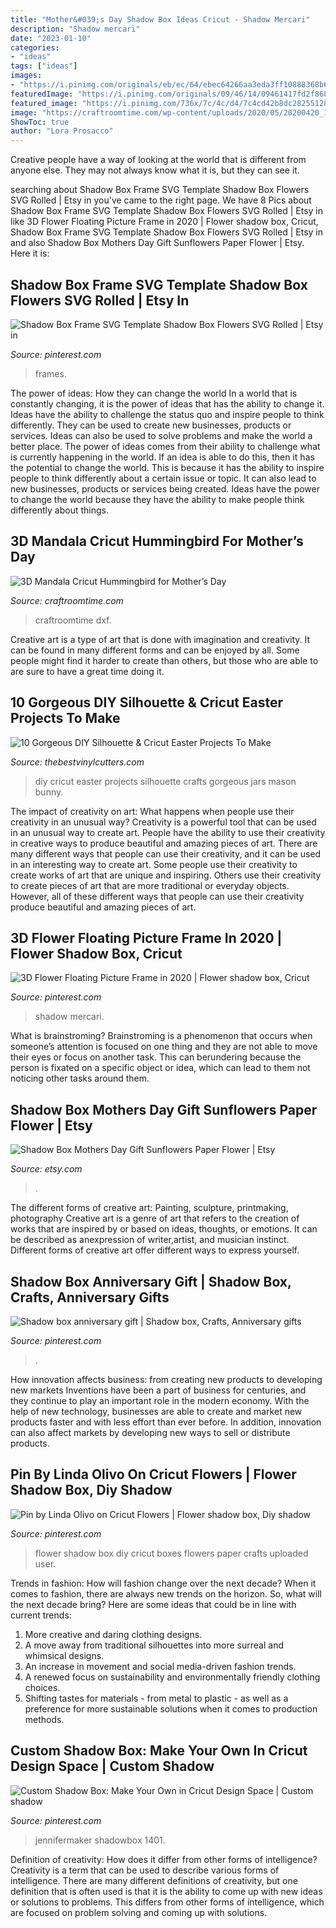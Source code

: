 ```yaml
---
title: "Mother&#039;s Day Shadow Box Ideas Cricut - Shadow Mercari"
description: "Shadow mercari"
date: "2023-01-10"
categories:
- "ideas"
tags: ["ideas"]
images:
- "https://i.pinimg.com/originals/eb/ec/64/ebec64266aa3eda3ff10888368b610f2.jpg"
featuredImage: "https://i.pinimg.com/originals/09/46/14/09461417fd2f868f091a3fdc78f42990.jpg"
featured_image: "https://i.pinimg.com/736x/7c/4c/d4/7c4cd42b8dc28255128281c02804a0a0--anniversary-gifts-shadow-box.jpg"
image: "https://craftroomtime.com/wp-content/uploads/2020/05/20200420_133819-1452x2048.jpg"
ShowToc: true
author: "Lora Prosacco"
---
```



Creative people have a way of looking at the world that is different from anyone else. They may not always know what it is, but they can see it.

	

		
searching about Shadow Box Frame SVG Template Shadow Box Flowers SVG Rolled | Etsy in you've came to the right page. We have 8 Pics about Shadow Box Frame SVG Template Shadow Box Flowers SVG Rolled | Etsy in like 3D Flower Floating Picture Frame in 2020 | Flower shadow box, Cricut, Shadow Box Frame SVG Template Shadow Box Flowers SVG Rolled | Etsy in and also Shadow Box Mothers Day Gift Sunflowers Paper Flower | Etsy. Here it is:
		
    
## Shadow Box Frame SVG Template Shadow Box Flowers SVG Rolled | Etsy In

<img loading=lazy src="https://i.pinimg.com/originals/eb/ec/64/ebec64266aa3eda3ff10888368b610f2.jpg" onerror="this.onerror=null;this.src='https://tse4.mm.bing.net/th?id=OIP.kLw8BM3tuo_jxxCmSBtX-gHaGX&amp;pid=15.1';" alt="Shadow Box Frame SVG Template Shadow Box Flowers SVG Rolled | Etsy in">

_Source: pinterest.com_

>frames. 

	

The power of ideas: How they can change the world
In a world that is constantly changing, it is the power of ideas that has the ability to change it. Ideas have the ability to challenge the status quo and inspire people to think differently. They can be used to create new businesses, products or services. Ideas can also be used to solve problems and make the world a better place.
The power of ideas comes from their ability to challenge what is currently happening in the world. If an idea is able to do this, then it has the potential to change the world. This is because it has the ability to inspire people to think differently about a certain issue or topic. It can also lead to new businesses, products or services being created. Ideas have the power to change the world because they have the ability to make people think differently about things.

    
## 3D Mandala Cricut Hummingbird For Mother’s Day

<img loading=lazy src="https://craftroomtime.com/wp-content/uploads/2020/05/20200420_133819-1452x2048.jpg" onerror="this.onerror=null;this.src='https://tse2.mm.bing.net/th?id=OIP._TxQufZ3Jc0KECalNaLiHgHaKc&amp;pid=15.1';" alt="3D Mandala Cricut Hummingbird for Mother’s Day">

_Source: craftroomtime.com_

>craftroomtime dxf. 

	

Creative art is a type of art that is done with imagination and creativity. It can be found in many different forms and can be enjoyed by all. Some people might find it harder to create than others, but those who are able to are sure to have a great time doing it.

    
## 10 Gorgeous DIY Silhouette &amp; Cricut Easter Projects To Make

<img loading=lazy src="https://www.thebestvinylcutters.com/wp-content/uploads/2020/02/Pinterest-2-1.jpg" onerror="this.onerror=null;this.src='https://tse3.mm.bing.net/th?id=OIP.o5Ah54xBJl3OtOeJb2AwyAHaL2&amp;pid=15.1';" alt="10 Gorgeous DIY Silhouette &amp; Cricut Easter Projects To Make">

_Source: thebestvinylcutters.com_

>diy cricut easter projects silhouette crafts gorgeous jars mason bunny. 

	

The impact of creativity on art: What happens when people use their creativity in an unusual way?
Creativity is a powerful tool that can be used in an unusual way to create art. People have the ability to use their creativity in creative ways to produce beautiful and amazing pieces of art. There are many different ways that people can use their creativity, and it can be used in an interesting way to create art. Some people use their creativity to create works of art that are unique and inspiring. Others use their creativity to create pieces of art that are more traditional or everyday objects. However, all of these different ways that people can use their creativity produce beautiful and amazing pieces of art.

    
## 3D Flower Floating Picture Frame In 2020 | Flower Shadow Box, Cricut

<img loading=lazy src="https://i.pinimg.com/736x/75/49/0a/75490ad7a2ab2744bd426211f54451cf.jpg" onerror="this.onerror=null;this.src='https://tse4.mm.bing.net/th?id=OIP.nB-9umk9cLk5iTZISfIL0AHaJ4&amp;pid=15.1';" alt="3D Flower Floating Picture Frame in 2020 | Flower shadow box, Cricut">

_Source: pinterest.com_

>shadow mercari. 

	

What is brainstroming?
Brainstroming is a phenomenon that occurs when someone’s attention is focused on one thing and they are not able to move their eyes or focus on another task. This can berundering because the person is fixated on a specific object or idea, which can lead to them not noticing other tasks around them.

    
## Shadow Box Mothers Day Gift Sunflowers Paper Flower | Etsy

<img loading=lazy src="https://i.etsystatic.com/19789969/r/il/9c975d/3015510816/il_1140xN.3015510816_bpum.jpg" onerror="this.onerror=null;this.src='https://tse4.mm.bing.net/th?id=OIP.FyIWeJ8HGjIoWh3s-xQOrQHaJ4&amp;pid=15.1';" alt="Shadow Box Mothers Day Gift Sunflowers Paper Flower | Etsy">

_Source: etsy.com_

>. 

	

The different forms of creative art: Painting, sculpture, printmaking, photography
Creative art is a genre of art that refers to the creation of works that are inspired by or based on ideas, thoughts, or emotions. It can be described as anexpression of writer,artist, and musician instinct. Different forms of creative art offer different ways to express yourself.

    
## Shadow Box Anniversary Gift | Shadow Box, Crafts, Anniversary Gifts

<img loading=lazy src="https://i.pinimg.com/736x/7c/4c/d4/7c4cd42b8dc28255128281c02804a0a0--anniversary-gifts-shadow-box.jpg" onerror="this.onerror=null;this.src='https://tse1.mm.bing.net/th?id=OIP.9XXi3jL0keq0wakvxHcyYwHaIP&amp;pid=15.1';" alt="Shadow box anniversary gift | Shadow box, Crafts, Anniversary gifts">

_Source: pinterest.com_

>. 

	

How innovation affects business: from creating new products to developing new markets
Inventions have been a part of business for centuries, and they continue to play an important role in the modern economy. With the help of new technology, businesses are able to create and market new products faster and with less effort than ever before. In addition, innovation can also affect markets by developing new ways to sell or distribute products.

    
## Pin By Linda Olivo On Cricut Flowers | Flower Shadow Box, Diy Shadow

<img loading=lazy src="https://i.pinimg.com/736x/26/2b/8a/262b8a25c43a616a1940920a9e3d699a--cricut-facebook.jpg" onerror="this.onerror=null;this.src='https://tse2.mm.bing.net/th?id=OIP.uOBgtiGNWfyW-8wjnjaKmwHaJ4&amp;pid=15.1';" alt="Pin by Linda Olivo on Cricut Flowers | Flower shadow box, Diy shadow">

_Source: pinterest.com_

>flower shadow box diy cricut boxes flowers paper crafts uploaded user. 

	

Trends in fashion: How will fashion change over the next decade?
When it comes to fashion, there are always new trends on the horizon. So, what will the next decade bring? Here are some ideas that could be in line with current trends: 
1. More creative and daring clothing designs.
2. A move away from traditional silhouettes into more surreal and whimsical designs.
3. An increase in movement and social media-driven fashion trends.
4. A renewed focus on sustainability and environmentally friendly clothing choices. 
5. Shifting tastes for materials - from metal to plastic - as well as a preference for more sustainable solutions when it comes to production methods.

    
## Custom Shadow Box: Make Your Own In Cricut Design Space | Custom Shadow

<img loading=lazy src="https://i.pinimg.com/originals/09/46/14/09461417fd2f868f091a3fdc78f42990.jpg" onerror="this.onerror=null;this.src='https://tse2.mm.bing.net/th?id=OIP.scouPyChnt0WOJ6dEVLasgHaHa&amp;pid=15.1';" alt="Custom Shadow Box: Make Your Own in Cricut Design Space | Custom shadow">

_Source: pinterest.com_

>jennifermaker shadowbox 1401. 

	

Definition of creativity: How does it differ from other forms of intelligence?
Creativity is a term that can be used to describe various forms of intelligence. There are many different definitions of creativity, but one definition that is often used is that it is the ability to come up with new ideas or solutions to problems. This differs from other forms of intelligence, which are focused on problem solving and coming up with solutions.

